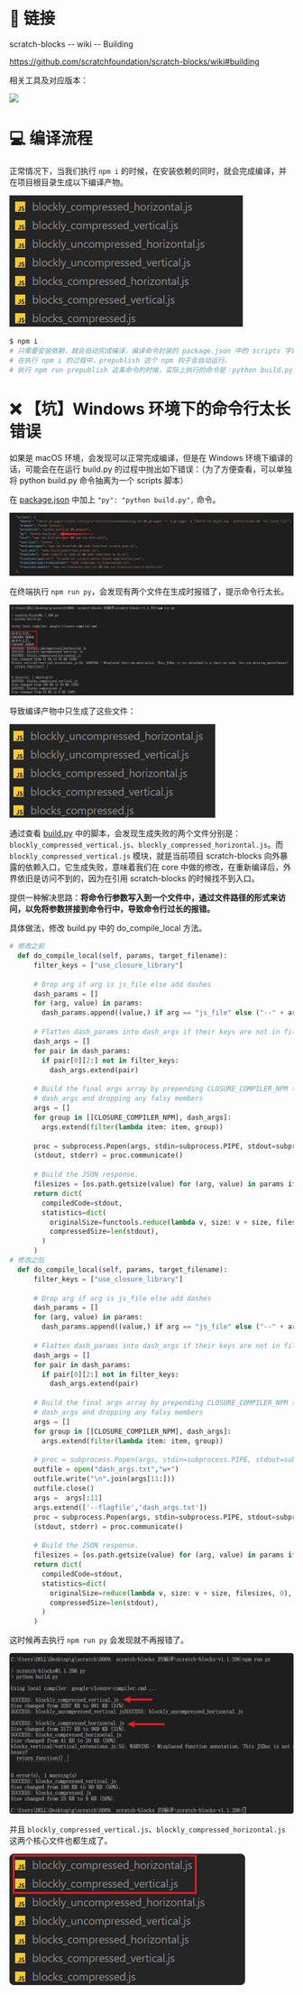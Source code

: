 # 🔗 链接

scratch-blocks -- wiki -- Building

https://github.com/scratchfoundation/scratch-blocks/wiki#building

相关工具及对应版本：

![](md-imgs/2024-09-20-14-23-50.png)

# 💻 编译流程

正常情况下，当我们执行 `npm i` 的时候，在安装依赖的同时，就会完成编译，并在项目根目录生成以下编译产物。

![](md-imgs/2024-09-20-14-57-16.png)

```bash
$ npm i
# 只需要安装依赖，就会自动完成编译，编译命令封装的 package.json 中的 scripts 字段中的 prepublish 钩子中。
# 在执行 npm i 的过程中，prepublish 这个 npm 钩子会自动运行。
# 执行 npm run prepublish 这条命令的时候，实际上执行的命令是：python build.py && webpack
```

# ❌ 【坑】Windows 环境下的命令行太长错误

如果是 macOS 环境，会发现可以正常完成编译，但是在 Windows 环境下编译的话，可能会在在运行 build.py 的过程中抛出如下错误：（为了方便查看，可以单独将 python build.py 命令抽离为一个 scripts 脚本）

在 [package.json](./scratch-blocks-v1.1.206/package.json) 中加上 `"py": "python build.py",` 命令。

![](md-imgs/2024-09-20-14-38-20.png)

在终端执行 `npm run py`，会发现有两个文件在生成时报错了，提示命令行太长。

![](md-imgs/2024-09-20-14-39-52.png)

导致编译产物中只生成了这些文件：

![](md-imgs/2024-09-20-14-36-26.png)

通过查看 [build.py](./scratch-blocks-v1.1.206/build.py) 中的脚本，会发现生成失败的两个文件分别是：`blockly_compressed_vertical.js`、`blockly_compressed_horizontal.js`。而 `blockly_compressed_vertical.js` 模块，就是当前项目 scratch-blocks 向外暴露的依赖入口，它生成失败，意味着我们在 core 中做的修改，在重新编译后，外界依旧是访问不到的，因为在引用 scratch-blocks 的时候找不到入口。

提供一种解决思路：**将命令行参数写入到一个文件中，通过文件路径的形式来访问，以免将参数拼接到命令行中，导致命令行过长的报错。**

具体做法，修改 build.py 中的 do_compile_local 方法。

```py
# 修改之前
  def do_compile_local(self, params, target_filename):
      filter_keys = ["use_closure_library"]

      # Drop arg if arg is js_file else add dashes
      dash_params = []
      for (arg, value) in params:
        dash_params.append((value,) if arg == "js_file" else ("--" + arg, value))

      # Flatten dash_params into dash_args if their keys are not in filter_keys
      dash_args = []
      for pair in dash_params:
        if pair[0][2:] not in filter_keys:
          dash_args.extend(pair)

      # Build the final args array by prepending CLOSURE_COMPILER_NPM to
      # dash_args and dropping any falsy members
      args = []
      for group in [[CLOSURE_COMPILER_NPM], dash_args]:
        args.extend(filter(lambda item: item, group))

      proc = subprocess.Popen(args, stdin=subprocess.PIPE, stdout=subprocess.PIPE)
      (stdout, stderr) = proc.communicate()

      # Build the JSON response.
      filesizes = [os.path.getsize(value) for (arg, value) in params if arg == "js_file"]
      return dict(
        compiledCode=stdout,
        statistics=dict(
          originalSize=functools.reduce(lambda v, size: v + size, filesizes, 0),
          compressedSize=len(stdout),
        )
      )
# 修改之后
  def do_compile_local(self, params, target_filename):
      filter_keys = ["use_closure_library"]

      # Drop arg if arg is js_file else add dashes
      dash_params = []
      for (arg, value) in params:
        dash_params.append((value,) if arg == "js_file" else ("--" + arg, value))

      # Flatten dash_params into dash_args if their keys are not in filter_keys
      dash_args = []
      for pair in dash_params:
        if pair[0][2:] not in filter_keys:
          dash_args.extend(pair)

      # Build the final args array by prepending CLOSURE_COMPILER_NPM to
      # dash_args and dropping any falsy members
      args = []
      for group in [[CLOSURE_COMPILER_NPM], dash_args]:
        args.extend(filter(lambda item: item, group))

      # proc = subprocess.Popen(args, stdin=subprocess.PIPE, stdout=subprocess.PIPE)
      outfile = open("dash_args.txt","w+")
      outfile.write("\n".join(args[11:]))
      outfile.close()
      args =  args[:11]
      args.extend(['--flagfile','dash_args.txt'])
      proc = subprocess.Popen(args, stdin=subprocess.PIPE, stdout=subprocess.PIPE, shell = True)
      (stdout, stderr) = proc.communicate()

      # Build the JSON response.
      filesizes = [os.path.getsize(value) for (arg, value) in params if arg == "js_file"]
      return dict(
        compiledCode=stdout,
        statistics=dict(
          originalSize=reduce(lambda v, size: v + size, filesizes, 0),
          compressedSize=len(stdout),
        )
      )
```

这时候再去执行 `npm run py` 会发现就不再报错了。

![](md-imgs/2024-09-20-14-54-30.png)

并且 `blockly_compressed_vertical.js`、`blockly_compressed_horizontal.js` 这两个核心文件也都生成了。

![](md-imgs/2024-09-20-14-53-33.png)